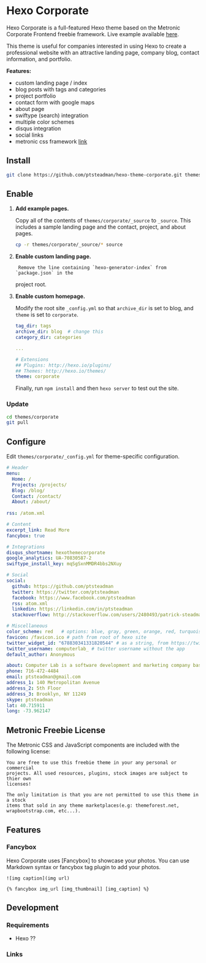 # Hexo Corporate

Hexo Corporate is a full-featured Hexo theme based on the Metronic Corporate
Frontend freebie framework.  Live example available
[here](http://hexotest.computerlab.io).

This theme is useful for companies interested in using Hexo to create a
professional website with an attractive landing page, company blog, contact
information, and portfolio.  

**Features:**

- custom landing page / index 
- blog posts with tags and categories
- project portfolio
- contact form with google maps
- about page
- swiftype (search) integration
- multiple color schemes
- disqus integration
- social links
- metronic css framework
  [link](http://keenthemes.com/multi-purpose-corporate-frontend-themefreebie-corporate-frontend-theme/)


## Install

``` bash
git clone https://github.com/ptsteadman/hexo-theme-corporate.git themes/corporate
```

## Enable

1. **Add example pages.** 

	Copy all of the contents of `themes/corporate/_source` to `_source`.
	This includes a sample landing page and the contact, project, and
	about pages.

	```bash
	cp -r themes/corporate/_source/* source
	```

2. **Enable custom landing page.**

        Remove the line containing `hexo-generator-index` from `package.json` in the
	project root.

2. **Enable custom homepage.**

	Modify the root site `_config.yml` so that `archive_dir` is set to blog,
	and `theme` is set to `corporate`. 

	```yml
	tag_dir: tags
	archive_dir: blog  # change this
	category_dir: categories
	
	... 

	# Extensions
	## Plugins: http://hexo.io/plugins/
	## Themes: http://hexo.io/themes/
	theme: corporate

	```

	Finally, run `npm install` and then `hexo server` to test out the site.


### Update

``` bash
cd themes/corporate
git pull
```

## Configure

Edit `themes/corporate/_config.yml` for theme-specific configuration.

``` yml
# Header
menu:
  Home: /
  Projects: /projects/
  Blog: /blog/
  Contact: /contact/
  About: /about/
   
rss: /atom.xml

# Content
excerpt_link: Read More
fancybox: true

# Integrations
disqus_shortname: hexothemecorporate
google_analytics: UA-70830587-2
swiftype_install_key: mqSgSxnMMDR4bbs2NXuy

# Social
social:
  github: https://github.com/ptsteadman
  twitter: https://twitter.com/ptsteadman
  facebook: https://www.facebook.com/ptsteadman
  rss: atom.xml
  linkedin: https://linkedin.com/in/ptsteadman
  stackoverflow: http://stackoverflow.com/users/2480493/patrick-steadman

# Miscellaneous
color_scheme: red   # options: blue, gray, green, orange, red, turquoise
favicon: /favicon.ico # path from root of hexo site
twitter_widget_id: "678830341331820544" # as a string, from https://twitter.com/settings/widgets
twitter_username: computerlab_ # twitter username without the app
default_author: Anonymous

about: Computer Lab is a software development and marketing company based in Brooklyn, New York. <br><br> Computer Lab was founded in 2015, and is focused on blah blah blah.
phone: 716-472-4484
email: ptsteadman@gmail.com
address_1: 140 Metropolitan Avenue
address_2: 5th Floor
address_3: Brooklyn, NY 11249
skype: ptsteadman
lat: 40.715911 
long: -73.962147
```

## Metronic Freebie License

The Metronic CSS and JavaScript components are included with the following
license:

```
You are free to use this freebie theme in your any personal or commercial
projects. All used resources, plugins, stock images are subject to thier own
licenses!

The only limitation is that you are not permitted to use this theme in a stock
items that sold in any theme marketplaces(e.g: themeforest.net,
wrapbootstrap.com, etc...).
```

## Features

### Fancybox

Hexo Corporate uses [Fancybox] to showcase your photos. You can use Markdown syntax or fancybox tag plugin to add your photos.

```
![img caption](img url)

{% fancybox img_url [img_thumbnail] [img_caption] %}
```


## Development

### Requirements

- Hexo ??

### Links


